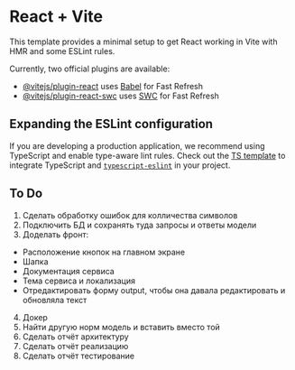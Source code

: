 # React + Vite

This template provides a minimal setup to get React working in Vite with HMR and some ESLint rules.

Currently, two official plugins are available:

- [@vitejs/plugin-react](https://github.com/vitejs/vite-plugin-react/blob/main/packages/plugin-react/README.md) uses [Babel](https://babeljs.io/) for Fast Refresh
- [@vitejs/plugin-react-swc](https://github.com/vitejs/vite-plugin-react-swc) uses [SWC](https://swc.rs/) for Fast Refresh

## Expanding the ESLint configuration

If you are developing a production application, we recommend using TypeScript and enable type-aware lint rules. Check out the [TS template](https://github.com/vitejs/vite/tree/main/packages/create-vite/template-react-ts) to integrate TypeScript and [`typescript-eslint`](https://typescript-eslint.io) in your project.

## To Do

1. Сделать обработку ошибок для колличества символов
2. Подключить БД и сохранять туда запросы и ответы модели
3. Доделать фронт:
  - Расположение кнопок на главном экране
  - Шапка
  - Документация сервиса
  - Тема сервиса и локализация
  - Отредактировать форму output, чтобы она давала редактировать и обновляла текст
4. Докер
5. Найти другую норм модель и вставить вместо той
6. Сделать отчёт архитектуру
7. Сделать отчёт реализацию
8. Сделать отчёт тестирование
